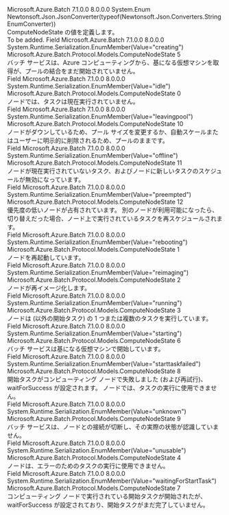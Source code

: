 <Type Name="ComputeNodeState" FullName="Microsoft.Azure.Batch.Protocol.Models.ComputeNodeState">
  <TypeSignature Language="C#" Value="public enum ComputeNodeState" />
  <TypeSignature Language="ILAsm" Value=".class public auto ansi sealed ComputeNodeState extends System.Enum" />
  <TypeSignature Language="DocId" Value="T:Microsoft.Azure.Batch.Protocol.Models.ComputeNodeState" />
  <TypeSignature Language="VB.NET" Value="Public Enum ComputeNodeState" />
  <TypeSignature Language="F#" Value="type ComputeNodeState = " />
  <AssemblyInfo>
    <AssemblyName>Microsoft.Azure.Batch</AssemblyName>
    <AssemblyVersion>7.1.0.0</AssemblyVersion>
    <AssemblyVersion>8.0.0.0</AssemblyVersion>
  </AssemblyInfo>
  <Base>
    <BaseTypeName>System.Enum</BaseTypeName>
  </Base>
  <Attributes>
    <Attribute>
      <AttributeName>Newtonsoft.Json.JsonConverter(typeof(Newtonsoft.Json.Converters.StringEnumConverter))</AttributeName>
    </Attribute>
  </Attributes>
  <Docs>
    <summary>
            ComputeNodeState の値を定義します。
            </summary>
    <remarks>To be added.</remarks>
  </Docs>
  <Members>
    <Member MemberName="Creating">
      <MemberSignature Language="C#" Value="Creating" />
      <MemberSignature Language="ILAsm" Value=".field public static literal valuetype Microsoft.Azure.Batch.Protocol.Models.ComputeNodeState Creating = int32(5)" />
      <MemberSignature Language="DocId" Value="F:Microsoft.Azure.Batch.Protocol.Models.ComputeNodeState.Creating" />
      <MemberSignature Language="VB.NET" Value="Creating" />
      <MemberSignature Language="F#" Value="Creating = 5" Usage="Microsoft.Azure.Batch.Protocol.Models.ComputeNodeState.Creating" />
      <MemberType>Field</MemberType>
      <AssemblyInfo>
        <AssemblyName>Microsoft.Azure.Batch</AssemblyName>
        <AssemblyVersion>7.1.0.0</AssemblyVersion>
        <AssemblyVersion>8.0.0.0</AssemblyVersion>
      </AssemblyInfo>
      <Attributes>
        <Attribute>
          <AttributeName>System.Runtime.Serialization.EnumMember(Value="creating")</AttributeName>
        </Attribute>
      </Attributes>
      <ReturnValue>
        <ReturnType>Microsoft.Azure.Batch.Protocol.Models.ComputeNodeState</ReturnType>
      </ReturnValue>
      <MemberValue>5</MemberValue>
      <Docs>
        <summary>
            バッチ サービスは、Azure コンピューティングから、基になる仮想マシンを取得が、プールの結合をまだ開始されていません。
            </summary>
      </Docs>
    </Member>
    <Member MemberName="Idle">
      <MemberSignature Language="C#" Value="Idle" />
      <MemberSignature Language="ILAsm" Value=".field public static literal valuetype Microsoft.Azure.Batch.Protocol.Models.ComputeNodeState Idle = int32(0)" />
      <MemberSignature Language="DocId" Value="F:Microsoft.Azure.Batch.Protocol.Models.ComputeNodeState.Idle" />
      <MemberSignature Language="VB.NET" Value="Idle" />
      <MemberSignature Language="F#" Value="Idle = 0" Usage="Microsoft.Azure.Batch.Protocol.Models.ComputeNodeState.Idle" />
      <MemberType>Field</MemberType>
      <AssemblyInfo>
        <AssemblyName>Microsoft.Azure.Batch</AssemblyName>
        <AssemblyVersion>7.1.0.0</AssemblyVersion>
        <AssemblyVersion>8.0.0.0</AssemblyVersion>
      </AssemblyInfo>
      <Attributes>
        <Attribute>
          <AttributeName>System.Runtime.Serialization.EnumMember(Value="idle")</AttributeName>
        </Attribute>
      </Attributes>
      <ReturnValue>
        <ReturnType>Microsoft.Azure.Batch.Protocol.Models.ComputeNodeState</ReturnType>
      </ReturnValue>
      <MemberValue>0</MemberValue>
      <Docs>
        <summary>
            ノードでは、タスクは現在実行されていません。
            </summary>
      </Docs>
    </Member>
    <Member MemberName="LeavingPool">
      <MemberSignature Language="C#" Value="LeavingPool" />
      <MemberSignature Language="ILAsm" Value=".field public static literal valuetype Microsoft.Azure.Batch.Protocol.Models.ComputeNodeState LeavingPool = int32(10)" />
      <MemberSignature Language="DocId" Value="F:Microsoft.Azure.Batch.Protocol.Models.ComputeNodeState.LeavingPool" />
      <MemberSignature Language="VB.NET" Value="LeavingPool" />
      <MemberSignature Language="F#" Value="LeavingPool = 10" Usage="Microsoft.Azure.Batch.Protocol.Models.ComputeNodeState.LeavingPool" />
      <MemberType>Field</MemberType>
      <AssemblyInfo>
        <AssemblyName>Microsoft.Azure.Batch</AssemblyName>
        <AssemblyVersion>7.1.0.0</AssemblyVersion>
        <AssemblyVersion>8.0.0.0</AssemblyVersion>
      </AssemblyInfo>
      <Attributes>
        <Attribute>
          <AttributeName>System.Runtime.Serialization.EnumMember(Value="leavingpool")</AttributeName>
        </Attribute>
      </Attributes>
      <ReturnValue>
        <ReturnType>Microsoft.Azure.Batch.Protocol.Models.ComputeNodeState</ReturnType>
      </ReturnValue>
      <MemberValue>10</MemberValue>
      <Docs>
        <summary>
            ノードがダウンしているため、プール サイズを変更するか、自動スケールまたはユーザーに明示的に削除されるため、プールのままです。
            </summary>
      </Docs>
    </Member>
    <Member MemberName="Offline">
      <MemberSignature Language="C#" Value="Offline" />
      <MemberSignature Language="ILAsm" Value=".field public static literal valuetype Microsoft.Azure.Batch.Protocol.Models.ComputeNodeState Offline = int32(11)" />
      <MemberSignature Language="DocId" Value="F:Microsoft.Azure.Batch.Protocol.Models.ComputeNodeState.Offline" />
      <MemberSignature Language="VB.NET" Value="Offline" />
      <MemberSignature Language="F#" Value="Offline = 11" Usage="Microsoft.Azure.Batch.Protocol.Models.ComputeNodeState.Offline" />
      <MemberType>Field</MemberType>
      <AssemblyInfo>
        <AssemblyName>Microsoft.Azure.Batch</AssemblyName>
        <AssemblyVersion>7.1.0.0</AssemblyVersion>
        <AssemblyVersion>8.0.0.0</AssemblyVersion>
      </AssemblyInfo>
      <Attributes>
        <Attribute>
          <AttributeName>System.Runtime.Serialization.EnumMember(Value="offline")</AttributeName>
        </Attribute>
      </Attributes>
      <ReturnValue>
        <ReturnType>Microsoft.Azure.Batch.Protocol.Models.ComputeNodeState</ReturnType>
      </ReturnValue>
      <MemberValue>11</MemberValue>
      <Docs>
        <summary>
            ノードが現在実行されていないタスク、およびノードに新しいタスクのスケジュールが無効になっています。
            </summary>
      </Docs>
    </Member>
    <Member MemberName="Preempted">
      <MemberSignature Language="C#" Value="Preempted" />
      <MemberSignature Language="ILAsm" Value=".field public static literal valuetype Microsoft.Azure.Batch.Protocol.Models.ComputeNodeState Preempted = int32(12)" />
      <MemberSignature Language="DocId" Value="F:Microsoft.Azure.Batch.Protocol.Models.ComputeNodeState.Preempted" />
      <MemberSignature Language="VB.NET" Value="Preempted" />
      <MemberSignature Language="F#" Value="Preempted = 12" Usage="Microsoft.Azure.Batch.Protocol.Models.ComputeNodeState.Preempted" />
      <MemberType>Field</MemberType>
      <AssemblyInfo>
        <AssemblyName>Microsoft.Azure.Batch</AssemblyName>
        <AssemblyVersion>7.1.0.0</AssemblyVersion>
        <AssemblyVersion>8.0.0.0</AssemblyVersion>
      </AssemblyInfo>
      <Attributes>
        <Attribute>
          <AttributeName>System.Runtime.Serialization.EnumMember(Value="preempted")</AttributeName>
        </Attribute>
      </Attributes>
      <ReturnValue>
        <ReturnType>Microsoft.Azure.Batch.Protocol.Models.ComputeNodeState</ReturnType>
      </ReturnValue>
      <MemberValue>12</MemberValue>
      <Docs>
        <summary>
            優先度の低いノードが占有されています。 別のノードが利用可能になったら、切り替えだった場合、ノード上で実行されているタスクを再スケジュールされます。
            </summary>
      </Docs>
    </Member>
    <Member MemberName="Rebooting">
      <MemberSignature Language="C#" Value="Rebooting" />
      <MemberSignature Language="ILAsm" Value=".field public static literal valuetype Microsoft.Azure.Batch.Protocol.Models.ComputeNodeState Rebooting = int32(1)" />
      <MemberSignature Language="DocId" Value="F:Microsoft.Azure.Batch.Protocol.Models.ComputeNodeState.Rebooting" />
      <MemberSignature Language="VB.NET" Value="Rebooting" />
      <MemberSignature Language="F#" Value="Rebooting = 1" Usage="Microsoft.Azure.Batch.Protocol.Models.ComputeNodeState.Rebooting" />
      <MemberType>Field</MemberType>
      <AssemblyInfo>
        <AssemblyName>Microsoft.Azure.Batch</AssemblyName>
        <AssemblyVersion>7.1.0.0</AssemblyVersion>
        <AssemblyVersion>8.0.0.0</AssemblyVersion>
      </AssemblyInfo>
      <Attributes>
        <Attribute>
          <AttributeName>System.Runtime.Serialization.EnumMember(Value="rebooting")</AttributeName>
        </Attribute>
      </Attributes>
      <ReturnValue>
        <ReturnType>Microsoft.Azure.Batch.Protocol.Models.ComputeNodeState</ReturnType>
      </ReturnValue>
      <MemberValue>1</MemberValue>
      <Docs>
        <summary>
            ノードを再起動しています。
            </summary>
      </Docs>
    </Member>
    <Member MemberName="Reimaging">
      <MemberSignature Language="C#" Value="Reimaging" />
      <MemberSignature Language="ILAsm" Value=".field public static literal valuetype Microsoft.Azure.Batch.Protocol.Models.ComputeNodeState Reimaging = int32(2)" />
      <MemberSignature Language="DocId" Value="F:Microsoft.Azure.Batch.Protocol.Models.ComputeNodeState.Reimaging" />
      <MemberSignature Language="VB.NET" Value="Reimaging" />
      <MemberSignature Language="F#" Value="Reimaging = 2" Usage="Microsoft.Azure.Batch.Protocol.Models.ComputeNodeState.Reimaging" />
      <MemberType>Field</MemberType>
      <AssemblyInfo>
        <AssemblyName>Microsoft.Azure.Batch</AssemblyName>
        <AssemblyVersion>7.1.0.0</AssemblyVersion>
        <AssemblyVersion>8.0.0.0</AssemblyVersion>
      </AssemblyInfo>
      <Attributes>
        <Attribute>
          <AttributeName>System.Runtime.Serialization.EnumMember(Value="reimaging")</AttributeName>
        </Attribute>
      </Attributes>
      <ReturnValue>
        <ReturnType>Microsoft.Azure.Batch.Protocol.Models.ComputeNodeState</ReturnType>
      </ReturnValue>
      <MemberValue>2</MemberValue>
      <Docs>
        <summary>
            ノードが再イメージ化します。
            </summary>
      </Docs>
    </Member>
    <Member MemberName="Running">
      <MemberSignature Language="C#" Value="Running" />
      <MemberSignature Language="ILAsm" Value=".field public static literal valuetype Microsoft.Azure.Batch.Protocol.Models.ComputeNodeState Running = int32(3)" />
      <MemberSignature Language="DocId" Value="F:Microsoft.Azure.Batch.Protocol.Models.ComputeNodeState.Running" />
      <MemberSignature Language="VB.NET" Value="Running" />
      <MemberSignature Language="F#" Value="Running = 3" Usage="Microsoft.Azure.Batch.Protocol.Models.ComputeNodeState.Running" />
      <MemberType>Field</MemberType>
      <AssemblyInfo>
        <AssemblyName>Microsoft.Azure.Batch</AssemblyName>
        <AssemblyVersion>7.1.0.0</AssemblyVersion>
        <AssemblyVersion>8.0.0.0</AssemblyVersion>
      </AssemblyInfo>
      <Attributes>
        <Attribute>
          <AttributeName>System.Runtime.Serialization.EnumMember(Value="running")</AttributeName>
        </Attribute>
      </Attributes>
      <ReturnValue>
        <ReturnType>Microsoft.Azure.Batch.Protocol.Models.ComputeNodeState</ReturnType>
      </ReturnValue>
      <MemberValue>3</MemberValue>
      <Docs>
        <summary>
            ノードは (以外の開始タスク) の 1 つまたは複数のタスクを実行しています。
            </summary>
      </Docs>
    </Member>
    <Member MemberName="Starting">
      <MemberSignature Language="C#" Value="Starting" />
      <MemberSignature Language="ILAsm" Value=".field public static literal valuetype Microsoft.Azure.Batch.Protocol.Models.ComputeNodeState Starting = int32(6)" />
      <MemberSignature Language="DocId" Value="F:Microsoft.Azure.Batch.Protocol.Models.ComputeNodeState.Starting" />
      <MemberSignature Language="VB.NET" Value="Starting" />
      <MemberSignature Language="F#" Value="Starting = 6" Usage="Microsoft.Azure.Batch.Protocol.Models.ComputeNodeState.Starting" />
      <MemberType>Field</MemberType>
      <AssemblyInfo>
        <AssemblyName>Microsoft.Azure.Batch</AssemblyName>
        <AssemblyVersion>7.1.0.0</AssemblyVersion>
        <AssemblyVersion>8.0.0.0</AssemblyVersion>
      </AssemblyInfo>
      <Attributes>
        <Attribute>
          <AttributeName>System.Runtime.Serialization.EnumMember(Value="starting")</AttributeName>
        </Attribute>
      </Attributes>
      <ReturnValue>
        <ReturnType>Microsoft.Azure.Batch.Protocol.Models.ComputeNodeState</ReturnType>
      </ReturnValue>
      <MemberValue>6</MemberValue>
      <Docs>
        <summary>
            バッチ サービスは基になる仮想マシンで開始しています。
            </summary>
      </Docs>
    </Member>
    <Member MemberName="StartTaskFailed">
      <MemberSignature Language="C#" Value="StartTaskFailed" />
      <MemberSignature Language="ILAsm" Value=".field public static literal valuetype Microsoft.Azure.Batch.Protocol.Models.ComputeNodeState StartTaskFailed = int32(8)" />
      <MemberSignature Language="DocId" Value="F:Microsoft.Azure.Batch.Protocol.Models.ComputeNodeState.StartTaskFailed" />
      <MemberSignature Language="VB.NET" Value="StartTaskFailed" />
      <MemberSignature Language="F#" Value="StartTaskFailed = 8" Usage="Microsoft.Azure.Batch.Protocol.Models.ComputeNodeState.StartTaskFailed" />
      <MemberType>Field</MemberType>
      <AssemblyInfo>
        <AssemblyName>Microsoft.Azure.Batch</AssemblyName>
        <AssemblyVersion>7.1.0.0</AssemblyVersion>
        <AssemblyVersion>8.0.0.0</AssemblyVersion>
      </AssemblyInfo>
      <Attributes>
        <Attribute>
          <AttributeName>System.Runtime.Serialization.EnumMember(Value="starttaskfailed")</AttributeName>
        </Attribute>
      </Attributes>
      <ReturnValue>
        <ReturnType>Microsoft.Azure.Batch.Protocol.Models.ComputeNodeState</ReturnType>
      </ReturnValue>
      <MemberValue>8</MemberValue>
      <Docs>
        <summary>
            開始タスクがコンピューティング ノードで失敗しました (および再試行)、waitForSuccess が設定されます。 ノードでは、タスクの実行に使用できません。
            </summary>
      </Docs>
    </Member>
    <Member MemberName="Unknown">
      <MemberSignature Language="C#" Value="Unknown" />
      <MemberSignature Language="ILAsm" Value=".field public static literal valuetype Microsoft.Azure.Batch.Protocol.Models.ComputeNodeState Unknown = int32(9)" />
      <MemberSignature Language="DocId" Value="F:Microsoft.Azure.Batch.Protocol.Models.ComputeNodeState.Unknown" />
      <MemberSignature Language="VB.NET" Value="Unknown" />
      <MemberSignature Language="F#" Value="Unknown = 9" Usage="Microsoft.Azure.Batch.Protocol.Models.ComputeNodeState.Unknown" />
      <MemberType>Field</MemberType>
      <AssemblyInfo>
        <AssemblyName>Microsoft.Azure.Batch</AssemblyName>
        <AssemblyVersion>7.1.0.0</AssemblyVersion>
        <AssemblyVersion>8.0.0.0</AssemblyVersion>
      </AssemblyInfo>
      <Attributes>
        <Attribute>
          <AttributeName>System.Runtime.Serialization.EnumMember(Value="unknown")</AttributeName>
        </Attribute>
      </Attributes>
      <ReturnValue>
        <ReturnType>Microsoft.Azure.Batch.Protocol.Models.ComputeNodeState</ReturnType>
      </ReturnValue>
      <MemberValue>9</MemberValue>
      <Docs>
        <summary>
            バッチ サービスは、ノードとの接続が切断し、その実際の状態が認識していません。
            </summary>
      </Docs>
    </Member>
    <Member MemberName="Unusable">
      <MemberSignature Language="C#" Value="Unusable" />
      <MemberSignature Language="ILAsm" Value=".field public static literal valuetype Microsoft.Azure.Batch.Protocol.Models.ComputeNodeState Unusable = int32(4)" />
      <MemberSignature Language="DocId" Value="F:Microsoft.Azure.Batch.Protocol.Models.ComputeNodeState.Unusable" />
      <MemberSignature Language="VB.NET" Value="Unusable" />
      <MemberSignature Language="F#" Value="Unusable = 4" Usage="Microsoft.Azure.Batch.Protocol.Models.ComputeNodeState.Unusable" />
      <MemberType>Field</MemberType>
      <AssemblyInfo>
        <AssemblyName>Microsoft.Azure.Batch</AssemblyName>
        <AssemblyVersion>7.1.0.0</AssemblyVersion>
        <AssemblyVersion>8.0.0.0</AssemblyVersion>
      </AssemblyInfo>
      <Attributes>
        <Attribute>
          <AttributeName>System.Runtime.Serialization.EnumMember(Value="unusable")</AttributeName>
        </Attribute>
      </Attributes>
      <ReturnValue>
        <ReturnType>Microsoft.Azure.Batch.Protocol.Models.ComputeNodeState</ReturnType>
      </ReturnValue>
      <MemberValue>4</MemberValue>
      <Docs>
        <summary>
            ノードは、エラーのためのタスクの実行に使用できません。
            </summary>
      </Docs>
    </Member>
    <Member MemberName="WaitingForStartTask">
      <MemberSignature Language="C#" Value="WaitingForStartTask" />
      <MemberSignature Language="ILAsm" Value=".field public static literal valuetype Microsoft.Azure.Batch.Protocol.Models.ComputeNodeState WaitingForStartTask = int32(7)" />
      <MemberSignature Language="DocId" Value="F:Microsoft.Azure.Batch.Protocol.Models.ComputeNodeState.WaitingForStartTask" />
      <MemberSignature Language="VB.NET" Value="WaitingForStartTask" />
      <MemberSignature Language="F#" Value="WaitingForStartTask = 7" Usage="Microsoft.Azure.Batch.Protocol.Models.ComputeNodeState.WaitingForStartTask" />
      <MemberType>Field</MemberType>
      <AssemblyInfo>
        <AssemblyName>Microsoft.Azure.Batch</AssemblyName>
        <AssemblyVersion>7.1.0.0</AssemblyVersion>
        <AssemblyVersion>8.0.0.0</AssemblyVersion>
      </AssemblyInfo>
      <Attributes>
        <Attribute>
          <AttributeName>System.Runtime.Serialization.EnumMember(Value="waitingForStartTask")</AttributeName>
        </Attribute>
      </Attributes>
      <ReturnValue>
        <ReturnType>Microsoft.Azure.Batch.Protocol.Models.ComputeNodeState</ReturnType>
      </ReturnValue>
      <MemberValue>7</MemberValue>
      <Docs>
        <summary>
            コンピューティング ノードで実行されている開始タスクが開始されたが、waitForSuccess が設定されており、開始タスクがまだ完了していません。
            </summary>
      </Docs>
    </Member>
  </Members>
</Type>